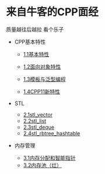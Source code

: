 # 来自牛客的CPP面经

质量越往后越拉 看个乐子

- CPP基本特性

  - [1.1基本特性][基本特性]

    [基本特性]: /CPP/1.1基本特性.md

    

  - [1.2面向对象特性][面向对象特性]

  - [1.3模板与泛型编程][1.3]

  - [1.4CPP11新特性][1.4]

  [3.2]: /CPP/3.2内存池.md

  

  [3.1]: /CPP/3.1内存分配和智能指针.md

  

  [2.4]: /CPP/2.4stl_rbtree_hashtable.md

  

  [2.3]: /CPP/2.3stl_deque.md

  

  [2.2]: /CPP/2.2stl_list.md

  

  [2.1]: /CPP/2.1stl_vector.md

  

  [1.4]: /CPP/1.4cpp11新特性.md

  

  [1.3]: /CPP/1.3模板与泛型编程.md

  

  [面向对象特性]: /CPP/1.2面向对象特性.md

- STL
  - [2.1stl_vector][2.1]
  - [2.2stl_list][2.2]
  - [2.3stl_deque][2.3]
  - [2.4stl_rbtree_hashtable][2.4]

- 内存管理
  - [3.1内存分配和智能指针][3.1]
  - [3.2内存池（烂）][3.2] 